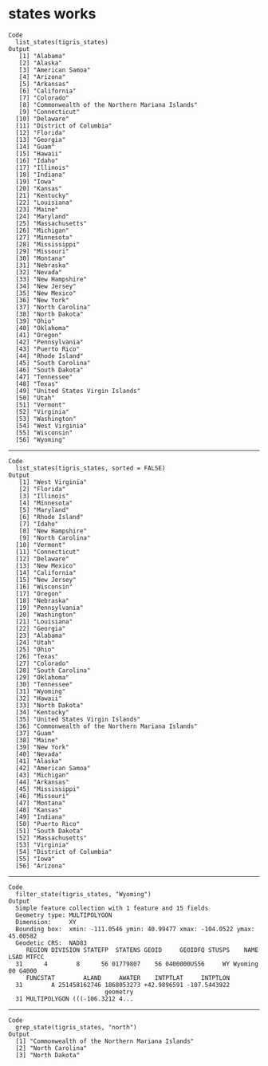 # states works

    Code
      list_states(tigris_states)
    Output
       [1] "Alabama"                                     
       [2] "Alaska"                                      
       [3] "American Samoa"                              
       [4] "Arizona"                                     
       [5] "Arkansas"                                    
       [6] "California"                                  
       [7] "Colorado"                                    
       [8] "Commonwealth of the Northern Mariana Islands"
       [9] "Connecticut"                                 
      [10] "Delaware"                                    
      [11] "District of Columbia"                        
      [12] "Florida"                                     
      [13] "Georgia"                                     
      [14] "Guam"                                        
      [15] "Hawaii"                                      
      [16] "Idaho"                                       
      [17] "Illinois"                                    
      [18] "Indiana"                                     
      [19] "Iowa"                                        
      [20] "Kansas"                                      
      [21] "Kentucky"                                    
      [22] "Louisiana"                                   
      [23] "Maine"                                       
      [24] "Maryland"                                    
      [25] "Massachusetts"                               
      [26] "Michigan"                                    
      [27] "Minnesota"                                   
      [28] "Mississippi"                                 
      [29] "Missouri"                                    
      [30] "Montana"                                     
      [31] "Nebraska"                                    
      [32] "Nevada"                                      
      [33] "New Hampshire"                               
      [34] "New Jersey"                                  
      [35] "New Mexico"                                  
      [36] "New York"                                    
      [37] "North Carolina"                              
      [38] "North Dakota"                                
      [39] "Ohio"                                        
      [40] "Oklahoma"                                    
      [41] "Oregon"                                      
      [42] "Pennsylvania"                                
      [43] "Puerto Rico"                                 
      [44] "Rhode Island"                                
      [45] "South Carolina"                              
      [46] "South Dakota"                                
      [47] "Tennessee"                                   
      [48] "Texas"                                       
      [49] "United States Virgin Islands"                
      [50] "Utah"                                        
      [51] "Vermont"                                     
      [52] "Virginia"                                    
      [53] "Washington"                                  
      [54] "West Virginia"                               
      [55] "Wisconsin"                                   
      [56] "Wyoming"                                     

---

    Code
      list_states(tigris_states, sorted = FALSE)
    Output
       [1] "West Virginia"                               
       [2] "Florida"                                     
       [3] "Illinois"                                    
       [4] "Minnesota"                                   
       [5] "Maryland"                                    
       [6] "Rhode Island"                                
       [7] "Idaho"                                       
       [8] "New Hampshire"                               
       [9] "North Carolina"                              
      [10] "Vermont"                                     
      [11] "Connecticut"                                 
      [12] "Delaware"                                    
      [13] "New Mexico"                                  
      [14] "California"                                  
      [15] "New Jersey"                                  
      [16] "Wisconsin"                                   
      [17] "Oregon"                                      
      [18] "Nebraska"                                    
      [19] "Pennsylvania"                                
      [20] "Washington"                                  
      [21] "Louisiana"                                   
      [22] "Georgia"                                     
      [23] "Alabama"                                     
      [24] "Utah"                                        
      [25] "Ohio"                                        
      [26] "Texas"                                       
      [27] "Colorado"                                    
      [28] "South Carolina"                              
      [29] "Oklahoma"                                    
      [30] "Tennessee"                                   
      [31] "Wyoming"                                     
      [32] "Hawaii"                                      
      [33] "North Dakota"                                
      [34] "Kentucky"                                    
      [35] "United States Virgin Islands"                
      [36] "Commonwealth of the Northern Mariana Islands"
      [37] "Guam"                                        
      [38] "Maine"                                       
      [39] "New York"                                    
      [40] "Nevada"                                      
      [41] "Alaska"                                      
      [42] "American Samoa"                              
      [43] "Michigan"                                    
      [44] "Arkansas"                                    
      [45] "Mississippi"                                 
      [46] "Missouri"                                    
      [47] "Montana"                                     
      [48] "Kansas"                                      
      [49] "Indiana"                                     
      [50] "Puerto Rico"                                 
      [51] "South Dakota"                                
      [52] "Massachusetts"                               
      [53] "Virginia"                                    
      [54] "District of Columbia"                        
      [55] "Iowa"                                        
      [56] "Arizona"                                     

---

    Code
      filter_state(tigris_states, "Wyoming")
    Output
      Simple feature collection with 1 feature and 15 fields
      Geometry type: MULTIPOLYGON
      Dimension:     XY
      Bounding box:  xmin: -111.0546 ymin: 40.99477 xmax: -104.0522 ymax: 45.00582
      Geodetic CRS:  NAD83
         REGION DIVISION STATEFP  STATENS GEOID     GEOIDFQ STUSPS    NAME LSAD MTFCC
      31      4        8      56 01779807    56 0400000US56     WY Wyoming   00 G4000
         FUNCSTAT        ALAND     AWATER    INTPTLAT     INTPTLON
      31        A 251458162746 1868053273 +42.9896591 -107.5443922
                               geometry
      31 MULTIPOLYGON (((-106.3212 4...

---

    Code
      grep_state(tigris_states, "north")
    Output
      [1] "Commonwealth of the Northern Mariana Islands"
      [2] "North Carolina"                              
      [3] "North Dakota"                                

